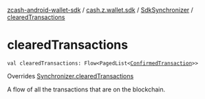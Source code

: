 [zcash-android-wallet-sdk](../../index.md) / [cash.z.wallet.sdk](../index.md) / [SdkSynchronizer](index.md) / [clearedTransactions](./cleared-transactions.md)

# clearedTransactions

`val clearedTransactions: Flow<PagedList<`[`ConfirmedTransaction`](../../cash.z.ecc.android.sdk.entity/-confirmed-transaction/index.md)`>>`

Overrides [Synchronizer.clearedTransactions](../-synchronizer/cleared-transactions.md)

A flow of all the transactions that are on the blockchain.

